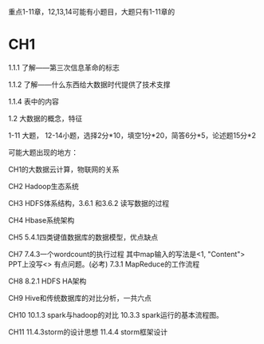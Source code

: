 重点1-11章，12,13,14可能有小题目，大题只有1-11章的

# CH1

1.1.1 了解——第三次信息革命的标志

1.1.2 了解——什么东西给大数据时代提供了技术支撑

1.1.4 表中的内容

1.2 大数据的概念，特征







 1-11 大题， 12-14小题，选择2分\*10，填空1分\*20，简答6分\*5，论述题15分\*2

可能大题出现的地方：	

CH1的大数据云计算，物联网的关系

CH2 Hadoop生态系统

CH3 HDFS体系结构，3.6.1 和3.6.2 读写数据的过程

CH4 Hbase系统架构

CH5 5.4.1四类键值数据库的数据模型，优点缺点

CH7 7.4.3一个wordcount的执行过程 其中map输入的写法是\<1, "Content"\> PPT上没写<> 有点问题。(必考)  7.3.1 MapReduce的工作流程

CH8 8.2.1 HDFS HA架构

CH9 Hive和传统数据库的对比分析，一共六点

CH10 10.1.3 spark与hadoop的对比 10.3.3 spark运行的基本流程图。

CH11 11.4.3storm的设计思想 11.4.4 storm框架设计